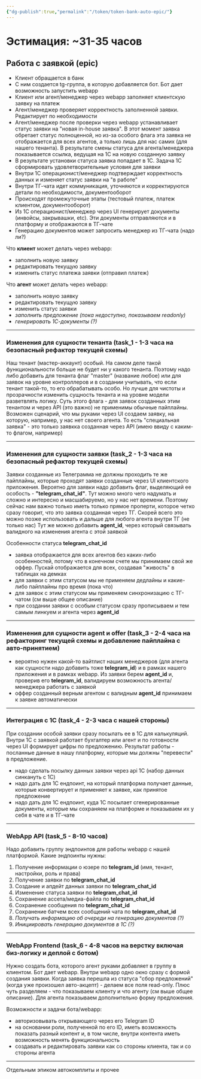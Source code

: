 ```yaml
---
{"dg-publish":true,"permalink":"/token/token-bank-auto-epic/"}
---
```


# Эстимация: ~31-35 часов
## Работа с заявкой (epic)
- Клиент обращается в банк
- С ним создается tg-группа, в которую добавляется бот. Бот дает возможность запустить webapp
- Клиент или агент/менеджер через webapp заполняет клиентскую заявку на платеж
- Агент/менеджер проверяет корректность заполненной заявки. Редактирует по необходимости
- Агент/менеджер после проверки через webapp устанавливает статус заявки на "новая in-house заявка". В этот момент заявка обретает статус полноценной, но из-за особого флага эта заявка не отображается для всех агентов, а только лишь для нас самих (для нашего тенанта). В результате смены статуса для агента/менеджера показывается ссылка, ведущая на 1С на новую созданную заявку
- В результате установки статуса заявка попадает в 1С. Задача 1С сформировать удовлетворительные условия для заявки
- Внутри 1С операционист/менеджер подтверждает корректность данных и изменяет статус заявки на "в работе"
- Внутри ТГ-чата идет коммуникация, уточняются и корректируются детали по необходимости, документооборот
- Происходят промежуточные этапы (тестовый платеж, платеж клиентом, документооборот)
- Из 1С операционист/менеджер через UI генерирует документы (инвойсы, закрывашки, etc). Эти документы отправляются и в платформу и отображаются в ТГ-чате
- Генерацию документов может запросить менеджер из ТГ-чата (надо ли?)

 Что **клиент** может делать через webapp:
 - заполнить новую заявку
 - редактировать текущую заявку
 - изменить статус платежа заявки (отправил платеж)

Что **агент** может делать через webapp:
- заполнить новую заявку
- редактировать текущую заявку
- изменить статус заявки
- *заполнить предложение (пока недоступно, показываем readonly)*
- *генерировать 1С-документы (?)*

---
### Изменения для сущности тенанта (task_1 - 1-3 часа на безопасный рефактор текущей схемы)

Наш тенант (мастер-аккаунт) особый. На самом деле такой функциональности больше не будет ни у какого тенанта. Поэтому надо либо добавить для тенанта флаг "master" (название любое) или для заявок на уровне контроллеров и в создании учитывать, что если тенант такой-то, то его обрабатывать особо. Но лучше для чистоты и прозрачности изменить сущность тенанта и на уровне модели разветвлять логику. Суть этого флага - для заявок созданных этим тенантом и через API (это важно) не применимы обычные пайплайны. Возможен сценарий, что мы руками через UI создаем заявку, на которую, например, у нас нет своего агента. То есть "специальная заявка" - это только заявкка созданная через API (имею ввиду с каким-то флагом, например)

---
### Изменения для сущности заявки (task_2 - 1-3 часа на безопасный рефактор текущей схемы)

Заявки созданные из Телеграмма не должны проходить те же пайплайны, которые проходят заявки созданные через UI клиентского приложения. Вероятно для заявки надо добавить флаг, выделяющий ее особость - **"telegram_chat_id"**. Тут можно много чего надумать и сложно и интересно и масшабируемо, но у нас нет времени. Поэтому сейчас нам важно только иметь только прямое проперти, которое четко сразу говорит, что это заявка созданная через ТГ. Скорей всего это можно позже использовать и дальше для любого агента внутри ТГ (не только нас)
Тут же можно добавить **agent_id**, через который связывать валидного на изменения агента с этой заявкой

Особенности статуса **telegram_chat_id**
- заявка отображается для всех агентов без каких-либо особенностей, потому что в конечном счете мы принимаем свой же оффер. Пускай отображается для всех, создавая "живость" в таблицах на демках
- для заявки с этим статусом мы не применяем дедлайны и какие-либо пайплайны про время (пока что)
- для заявок с этим статусом мы применяем синхронизацию с ТГ-чатом (см выше общее описание)
- при создании заявки с особым статусом сразу прописываем и тем самым линкуем и агента через **agent_id**

---
### Изменения для сущности agent и offer (task_3 - 2-4 часа на рефакторинг текущей схемы и добавление пайплайна с авто-принятием)
- вероятно нужен какой-то вайтлист наших менеджеров (для агента как сущности надо добавить тоже **telegram_id**) и в рамках нашего приложения и в рамках webapp. Из заявки берем **agent_id** и, проверив его **telegram_id**, валидируем возможность агента/менеджера работать с заявкой
- оффер созданный верным агентом с валидным **agent_id** принимаем к заявке автоматически

---
### Интеграция с 1С (task_4 - 2-3 часа с нашей стороны)
При создании особой заявки сразу посылать ее в 1С для калькуляций. Внутри 1С с заявкой работает бухгалтер или агент и по готовности через UI формирует цифры по предложению. Результат работы - посланные данные в нашу платформу, которые мы должны "перевести" в предложение.
- надо сделать посылку данных заявки через api 1C (набор данных синкануть с 1С)
- надо дать для 1С ендпоинт, на который платформа получает данные, которые конвертирует и применяет к заявке, как принятое предложение
- надо дать для 1С ендпоинт, куда 1С посылает сгенерированные документы, которые мы сохраняем на платформе и показываем их у себя в чате и в ТГ-чате

---
### WebApp API (task_5 - 8-10 часов)
Надо добавить группу эндпоинтов для работы webapp с нашей платформой. Какие эндпоинты нужны:
1. Получение информации о юзере по **telegram_id** (имя, тенант, настройки, роль и права)
2. Получение заявки по **telegram_chat_id**
3. Создание и апдейт данных заявки по **telegram_chat_id**
4. Изменение статуса заявки по **telegram_chat_id**
5. Сохранение ассета/медиа-файла по **telegram_chat_id**
6. Сохранение сообщения по **telegram_chat_id**
7. Сохранение батчем всех сообщений чата по **telegram_chat_id**
9. *Получать информацию об очереди на генерацию документов (?)*
10. *Инициировать генерацию документов в 1С (?)*

---
### WebApp Frontend (task_6 - 4-8 часов на верстку включая биз-логику и деплой с ботом)
Нужно создать бота, которого агент руками добавляет в группу в клиентом. Бот дает webapp. Внутри webapp одно окно сразу с формой создания заявки. Когда заявка перешла из статуса "сбор предложений" (когда уже произошел авто-акцепт) - делаем все поля read-only. Плюс чуть разделяем - что показываем клиенту и что агенту (см выше общее описание).
Для агента показываем дополнительно форму предложения.

Возможности и задачи бота/webapp:
- авторизовывать открывающего через его Telegram ID
- на основании роли, полученной по его ID, иметь возможность показать разный контент и, в том числе, внутри контента иметь возможность менять функциональность
- создавать и редактировать заявки как со стороны клиента, так и со стороны агента

---

Отдельным эпиком автокомплиты и прочее